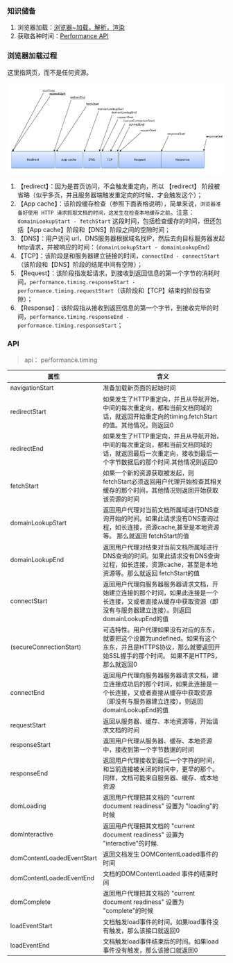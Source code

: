 ﻿<h3>知识储备</h3>

1. 浏览器加载：[浏览器~加载，解析，渲染](https://www.jianshu.com/p/e141d1543143)
2. 获取各种时间：[Performance API](http://javascript.ruanyifeng.com/bom/performance.html)


<h3>浏览器加载过程</h3>

这里指网页，而不是任何资源。

<img src='./请求过程中的时间顺序.png'>

1. 【redirect】：因为是首页访问，不会触发重定向，所以 【redirect】 阶段被省略（似乎多页，并且服务器端触发重定向的时候，才会触发这个）；
2. 【App cache】：该阶段缓存检查（参照下面表格说明），简单来说，``浏览器准备好使用 HTTP 请求抓取文档的时间，这发生在检查本地缓存之前``。注意：``domainLookupStart - fetchStart`` 这段时间，包括检查缓存的时间，但还包括【App cache】阶段和【DNS】阶段之间的空隙时间；
3. 【DNS】：用户访问 url，DNS服务器根据域名找IP，然后去向目标服务器发起http请求，并被响应的时间：（``domainLookupStart - domainLookupEnd``）
4. 【TCP】：该阶段是和服务器建立链接的时间，``connectEnd - connectStart``（该阶段和【DNS】阶段的结尾中间有空隙）；
5. 【Request】：该阶段指发起请求，到接收到返回信息的第一个字节的消耗时间，``performance.timing.responseStart - performance.timing.requestStart``（该阶段和【TCP】结束的阶段有空隙）；
6. 【Response】：该阶段指从接收到返回信息的第一个字节，到接收完毕的时间，``performance.timing.responseEnd - performance.timing.responseStart``；

<h3>API</h3>

>api： performance.timing

<table>
    <thead>
    <tr>
        <th>属性</th>
        <th>含义</th>
    </tr>
    </thead>
    <tbody>
    <tr>
        <td>navigationStart</td>
        <td>准备加载新页面的起始时间</td>
    </tr>
    <tr>
        <td>redirectStart</td>
        <td>如果发生了HTTP重定向，并且从导航开始，中间的每次重定向，都和当前文档同域的话，就返回开始重定向的timing.fetchStart的值。其他情况，则返回0</td>
    </tr>
    <tr>
        <td>redirectEnd</td>
        <td>如果发生了HTTP重定向，并且从导航开始，中间的每次重定向，都和当前文档同域的话，就返回最后一次重定向，接收到最后一个字节数据后的那个时间.其他情况则返回0</td>
    </tr>
    <tr>
        <td>fetchStart</td>
        <td>如果一个新的资源获取被发起，则 fetchStart必须返回用户代理开始检查其相关缓存的那个时间，其他情况则返回开始获取该资源的时间</td>
    </tr>
    <tr>
        <td>domainLookupStart</td>
        <td>返回用户代理对当前文档所属域进行DNS查询开始的时间。如果此请求没有DNS查询过程，如长连接，资源cache,甚至是本地资源等。 那么就返回 fetchStart的值</td>
    </tr>
    <tr>
        <td>domainLookupEnd</td>
        <td>返回用户代理对结束对当前文档所属域进行DNS查询的时间。如果此请求没有DNS查询过程，如长连接，资源cache，甚至是本地资源等。那么就返回 fetchStart的值</td>
    </tr>
    <tr>
        <td>connectStart</td>
        <td>返回用户代理向服务器服务器请求文档，开始建立连接的那个时间，如果此连接是一个长连接，又或者直接从缓存中获取资源（即没有与服务器建立连接）。则返回domainLookupEnd的值</td>
    </tr>
    <tr>
        <td>(secureConnectionStart)</td>
        <td>可选特性。用户代理如果没有对应的东东，就要把这个设置为undefined。如果有这个东东，并且是HTTPS协议，那么就要返回开始SSL握手的那个时间。 如果不是HTTPS， 那么就返回0</td>
    </tr>
    <tr>
        <td>connectEnd</td>
        <td>返回用户代理向服务器服务器请求文档，建立连接成功后的那个时间，如果此连接是一个长连接，又或者直接从缓存中获取资源（即没有与服务器建立连接）。则返回domainLookupEnd的值</td>
    </tr>
    <tr>
        <td>requestStart</td>
        <td>返回从服务器、缓存、本地资源等，开始请求文档的时间</td>
    </tr>
    <tr>
        <td>responseStart</td>
        <td>返回用户代理从服务器、缓存、本地资源中，接收到第一个字节数据的时间</td>
    </tr>
    <tr>
        <td>responseEnd</td>
        <td>返回用户代理接收到最后一个字符的时间，和当前连接被关闭的时间中，更早的那个。同样，文档可能来自服务器、缓存、或本地资源</td>
    </tr>
    <tr>
        <td>domLoading</td>
        <td>返回用户代理把其文档的 "current document readiness" 设置为 "loading"的时候</td>
    </tr>
    <tr>
        <td>domInteractive</td>
        <td>返回用户代理把其文档的 "current document readiness" 设置为 "interactive"的时候.</td>
    </tr>
    <tr>
        <td>domContentLoadedEventStart</td>
        <td>返回文档发生 DOMContentLoaded事件的时间</td>
    </tr>
    <tr>
        <td>domContentLoadedEventEnd</td>
        <td>文档的DOMContentLoaded 事件的结束时间</td>
    </tr>
    <tr>
        <td>domComplete</td>
        <td>返回用户代理把其文档的 "current document readiness" 设置为 "complete"的时候</td>
    </tr>
    <tr>
        <td>loadEventStart</td>
        <td>文档触发load事件的时间。如果load事件没有触发，那么该接口就返回0</td>
    </tr>
    <tr>
        <td>loadEventEnd</td>
        <td>文档触发load事件结束后的时间。如果load事件没有触发，那么该接口就返回0</td>
    </tr>
    </tbody>
</table>